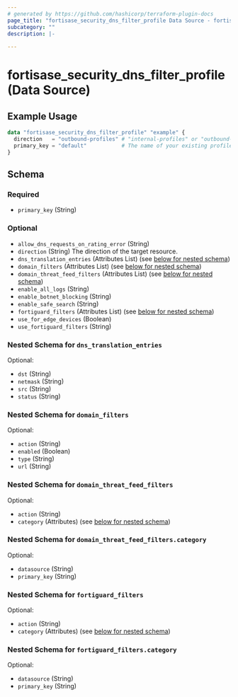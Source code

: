 ```yaml
---
# generated by https://github.com/hashicorp/terraform-plugin-docs
page_title: "fortisase_security_dns_filter_profile Data Source - fortisase"
subcategory: ""
description: |-
  
---
```


# fortisase_security_dns_filter_profile (Data Source)



## Example Usage

```terraform
data "fortisase_security_dns_filter_profile" "example" {
  direction   = "outbound-profiles" # "internal-profiles" or "outbound-profiles"
  primary_key = "default"           # The name of your existing profile group
}
```

<!-- schema generated by tfplugindocs -->
## Schema

### Required

- `primary_key` (String)

### Optional

- `allow_dns_requests_on_rating_error` (String)
- `direction` (String) The direction of the target resource.
- `dns_translation_entries` (Attributes List) (see [below for nested schema](#nestedatt--dns_translation_entries))
- `domain_filters` (Attributes List) (see [below for nested schema](#nestedatt--domain_filters))
- `domain_threat_feed_filters` (Attributes List) (see [below for nested schema](#nestedatt--domain_threat_feed_filters))
- `enable_all_logs` (String)
- `enable_botnet_blocking` (String)
- `enable_safe_search` (String)
- `fortiguard_filters` (Attributes List) (see [below for nested schema](#nestedatt--fortiguard_filters))
- `use_for_edge_devices` (Boolean)
- `use_fortiguard_filters` (String)

<a id="nestedatt--dns_translation_entries"></a>
### Nested Schema for `dns_translation_entries`

Optional:

- `dst` (String)
- `netmask` (String)
- `src` (String)
- `status` (String)


<a id="nestedatt--domain_filters"></a>
### Nested Schema for `domain_filters`

Optional:

- `action` (String)
- `enabled` (Boolean)
- `type` (String)
- `url` (String)


<a id="nestedatt--domain_threat_feed_filters"></a>
### Nested Schema for `domain_threat_feed_filters`

Optional:

- `action` (String)
- `category` (Attributes) (see [below for nested schema](#nestedatt--domain_threat_feed_filters--category))

<a id="nestedatt--domain_threat_feed_filters--category"></a>
### Nested Schema for `domain_threat_feed_filters.category`

Optional:

- `datasource` (String)
- `primary_key` (String)



<a id="nestedatt--fortiguard_filters"></a>
### Nested Schema for `fortiguard_filters`

Optional:

- `action` (String)
- `category` (Attributes) (see [below for nested schema](#nestedatt--fortiguard_filters--category))

<a id="nestedatt--fortiguard_filters--category"></a>
### Nested Schema for `fortiguard_filters.category`

Optional:

- `datasource` (String)
- `primary_key` (String)
